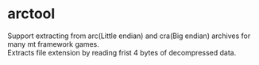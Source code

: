 # arctool
Support extracting from arc(Little endian) and cra(Big endian) archives for many mt framework games. \
Extracts file extension by reading frist 4 bytes of decompressed data.